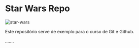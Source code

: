 # Star Wars Repo

![star-wars](https://user-images.githubusercontent.com/57160228/123820065-a94b1780-d8d0-11eb-8d43-f9a20eda0597.jpg)

Este repositório serve de exemplo para o curso de Git e Github.


.......
